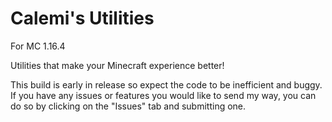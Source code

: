 # Calemi's Utilities
For MC 1.16.4

Utilities that make your Minecraft experience better!

This build is early in release so expect the code to be inefficient and buggy. If you have any issues or features you would like to send my way, you can do so by clicking on the "Issues" tab and submitting one.
